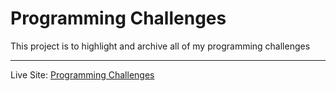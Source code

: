 # Programming Challenges

<p>
  This project is to highlight and archive all of my programming challenges
</p>
<hr />
<p>
  Live Site:
  <a href="https://paulb-h.github.io/programming-challenges/">
  Programming Challenges
  </a>
</p>
